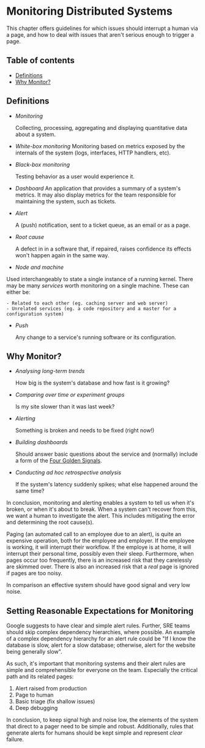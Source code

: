 # Monitoring Distributed Systems

This chapter offers guidelines for which issues should interrupt a human via a page,
and how to deal with issues that aren't serious enough to trigger a page.

## Table of contents

- [Definitions](#definitions)
- [Why Monitor?](#why-monitor?)

## Definitions

- *Monitoring*

  Collecting, processing, aggregating and displaying quantitative data about a system.
- *White-box monitoring*
   Monitoring based on metrics exposed by the internals of the system (logs, interfaces, HTTP handlers, etc).
- *Black-box monitoring*

  Testing behavior as a user would experience it.
- *Dashboard*
   An application that provides a summary of a system's metrics. It may also display metrics for the team responsible for maintaining the system, such as tickets.
- *Alert*

  A (push) notification, sent to a ticket queue, as an email or as a page.
- *Root cause*

  A defect in in a software that, if repaired, raises confidence its effects won't happen again in the same way.
- *Node and machine*

Used interchangeably to state a single instance of a running kernel. There may be many *services* worth monitoring on a single machine. These can either be:

    - Related to each other (eg. caching server and web server)
    - Unrelated services (eg. a code repository and a master for a configuration system)
  
- *Push*

  Any change to a service's running software or its configuration.

## Why Monitor?

- *Analysing long-term trends*

  How big is the system's database and how fast is it growing?
- *Comparing over time or experiment groups*

  Is my site slower than it was last week?
- *Alerting*

  Something is broken and needs to be fixed (right now!)
- *Building dashboards*

  Should answer basic questions about the service and (normally) include a form of the [Four Golden Signals](#four-golden-signals).
- *Conducting ad hoc retrospective analysis*

  If the system's latency suddenly spikes; what else happened around the same time?

In conclusion, monitoring and alerting enables a system to tell us when it's broken, or when it's about to break. When a system can't recover from this, we want a human to investigate the alert. This includes mitigating the error and determining the root cause(s).

Paging (an automated call to an employee due to an alert), is quite an expensive operation, both for the employee and employer. If the employee is working, it will interrupt their workflow. If the employe is at home, it will interrupt their personal time, possibly even their sleep. Furthermore, when pages occur too frequently, there is an increased risk that they carelessly are skimmed over. There is also an increased risk that a *real* page is ignored if pages are too noisy.

In comparison an effective system should have good signal and very low noise.

## Setting Reasonable Expectations for Monitoring

Google suggests to have clear and simple alert rules.
Further, SRE teams should skip complex dependency hierarchies,
where possible. An example of a complex dependency hierarchy for an
alert rule could be "If I know the database is slow,
alert for a slow database; otherwise, alert for the website being generally slow".

As such, it's important that monitoring systems and their alert rules
are simple and comprehensible for everyone on the team.
Especially the critical path and its related pages:

1. Alert raised from production
2. Page to human
3. Basic triage (fix shallow issues)
4. Deep debugging

In conclusion, to keep signal high and noise low,
the elements of the system that direct to a pager need to be simple and robust.
Additionally, rules that generate alerts for humans should be kept simple
and represent *clear* failure.
